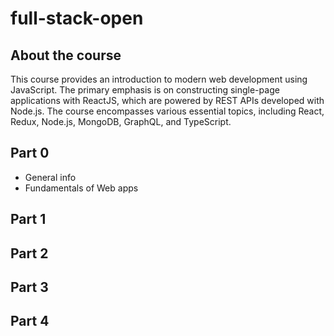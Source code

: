 # full-stack-open
## About the course
This course provides an introduction to modern web development using JavaScript. The primary emphasis is on constructing single-page applications with ReactJS, which are powered by REST APIs developed with Node.js. The course encompasses various essential topics, including React, Redux, Node.js, MongoDB, GraphQL, and TypeScript.
## Part 0
- General info
- Fundamentals of Web apps

## Part 1
## Part 2
## Part 3
## Part 4
